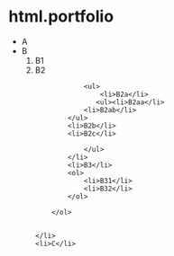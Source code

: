 # html.portfolio
<!-- Write your code below -->
 <ul>
    <li>A</li>
    <li>B
        <ol>
            <li>B1</li>
            <li>B2</li>
                
                <ul>
                    <li>B2a</li>
                   <ul><li>B2aa</li>
                <li>B2ab</li>
            </ul> 
            <li>B2b</li>
            <li>B2c</li>
                    
                </ul>
            </li>
            <li>B3</li>
            <ol>
                <li>B31</li>
                <li>B32</li>
            </ol>

        </ol>
        
        
    </li>
    <li>C</li>
 </ul>
